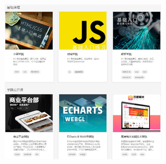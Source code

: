 ![enter description here][1]


  [1]: https://www.github.com/onerme/onerme/raw/master/QQ%E6%88%AA%E5%9B%BE20170417172926.jpg